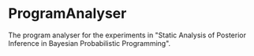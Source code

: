 # ProgramAnalyser
The program analyser for the experiments in "Static Analysis of Posterior Inference in Bayesian Probabilistic Programming".
